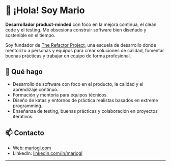# 👋 ¡Hola! Soy Mario

**Desarrollador product-minded** con foco en la mejora continua, el clean code y el testing. Me obsesiona construir software bien diseñado y sostenible en el tiempo.

Soy fundador de [The Refactor Project](https://the-refactor-project.com), una escuela de desarrollo donde mentorizo a personas y equipos para crear soluciones de calidad, fomentar buenas prácticas y trabajar en equipo de forma profesional.

## 💼 Qué hago

- Desarrollo de software con foco en el producto, la calidad y el aprendizaje continuo.
- Formación y mentoría para equipos técnicos.
- Diseño de katas y entornos de práctica realistas basados en extreme programming.
- Enseñanza de testing, buenas prácticas y colaboración en proyectos iterativos.

## 📫 Contacto

- Web: [mariogl.com](https://mariogl.com)
- LinkedIn: [linkedin.com/in/mariogl](https://www.linkedin.com/in/mariogl)

---
